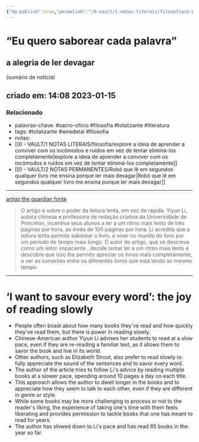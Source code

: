```yaml
---
{"dg-publish":true,"permalink":"/0-vault/1-notas-literais/filosofia/o-poder-da-leitura-lenta/","tags":["sacro-ofício","filosofia","totalizante","literatura","wiredetal"],"dgHomeLink":true,"dgShowLocalGraph":true,"dgShowFileTree":true,"dgEnableSearch":true}
---
```



#  “Eu quero saborear cada palavra”

## a alegria de ler devagar 

(sumário de notícia)

## criado em: 14:08 2023-01-15

### Relacionado

- palavras-chave: #sacro-ofício #filosofia #totalizante #literatura  
- tags: #totalizante #wiredetal #filosofia 
- notas: 
- [[0 - VAULT/1 NOTAS LITERAIS/filosofia/explore a ideia de aprender a conviver com os incômodos e ruídos em vez de tentar eliminá-los completamente\|explore a ideia de aprender a conviver com os incômodos e ruídos em vez de tentar eliminá-los completamente]]
- [[0 - VAULT/2 NOTAS PERMANENTES/Robô que lê em segundos qualquer livro me ensina porque ler mais devagar\|Robô que lê em segundos qualquer livro me ensina porque ler mais devagar]]
---

[artigo the guardian fonte](https://www.theguardian.com/books/2022/dec/02/i-want-to-savour-every-word-the-joy-of-reading-slowly?utm_source=NexoNL&utm_medium=Email&utm_campaign=OQEL)

>O artigo é sobre o poder da leitura lenta, em vez de rápida. Yiyun Li, autora chinesa e professora de redação criativa da Universidade de Princeton, incentiva seus alunos a ler a um ritmo mais lento de três páginas por hora, ao invés de 100 páginas por hora. Li acredita que a leitura lenta permite saborear o livro, e viver no mundo do livro por um período de tempo mais longo. O autor do artigo, que se descreve como um leitor impaciente , decide tentar ler a um ritmo mais lento e descobre que isso lhe permite apreciar os livros mais completamente, e ver as conexões entre os diferentes livros que está lendo ao mesmo tempo.

---
  

# ‘I want to savour every word’: the joy of reading slowly

- People often boast about how many books they've read and how quickly they've read them, but there is power in reading slowly.
- Chinese-American author Yiyun Li advises her students to read at a slow pace, even if they are re-reading a familiar text, as it allows them to savor the book and live in its world.
- Other authors, such as Elizabeth Strout, also prefer to read slowly to fully appreciate the sound of the sentences and to savor every word.
- The author of the article tries to follow Li's advice by reading multiple books at a slower pace, spending around 10 pages a day on each title.
- This approach allows the author to dwell longer in the books and to appreciate how they seem to talk to each other, even if they are different in genre or style.
- While some books may be more challenging to process or not to the reader's liking, the experience of taking one's time with them feels liberating and provides permission to tackle books that one has meant to read for years.
- The author has slowed down to Li's pace and has read 85 books in the year so far.
